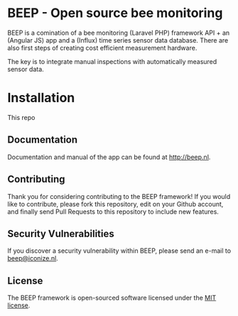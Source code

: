 # BEEP - Open source bee monitoring


BEEP is a comination of a bee monitoring (Laravel PHP) framework API + an (Angular JS) app and a (Influx) time series sensor data database. There are also first steps of creating cost efficient measurement hardware.

The key is to integrate manual inspections with automatically measured sensor data.

# Installation

This repo 

## Documentation

Documentation and manual of the app can be found at http://beep.nl. 

## Contributing

Thank you for considering contributing to the BEEP framework! If you would like to contribute, please fork this repository, edit on your Github account, and finally send Pull Requests to this repository to include new features.

## Security Vulnerabilities

If you discover a security vulnerability within BEEP, please send an e-mail to beep@iconize.nl.

## License

The BEEP framework is open-sourced software licensed under the [MIT license](http://opensource.org/licenses/MIT).
